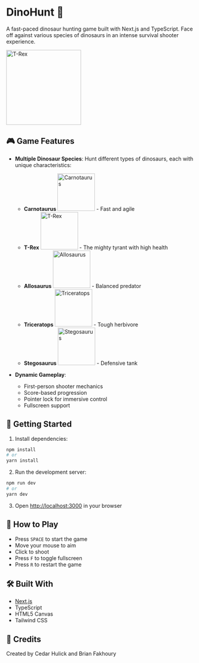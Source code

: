 # DinoHunt 🦖

A fast-paced dinosaur hunting game built with Next.js and TypeScript. Face off against various species of dinosaurs in an intense survival shooter experience.

<img src="public/dinosaurs/t-rex.png" alt="T-Rex" width="200"/>

## 🎮 Game Features

- **Multiple Dinosaur Species**: Hunt different types of dinosaurs, each with unique characteristics:
  - **Carnotaurus** <img src="public/dinosaurs/carnotaurus.png" alt="Carnotaurus" width="100"/> - Fast and agile
  - **T-Rex** <img src="public/dinosaurs/t-rex.png" alt="T-Rex" width="100"/> - The mighty tyrant with high health
  - **Allosaurus** <img src="public/dinosaurs/allosaurus.png" alt="Allosaurus" width="100"/> - Balanced predator
  - **Triceratops** <img src="public/dinosaurs/triceratops.png" alt="Triceratops" width="100"/> - Tough herbivore
  - **Stegosaurus** <img src="public/dinosaurs/stegosaurus.png" alt="Stegosaurus" width="100"/> - Defensive tank

- **Dynamic Gameplay**:
  - First-person shooter mechanics
  - Score-based progression
  - Pointer lock for immersive control
  - Fullscreen support

## 🚀 Getting Started

1. Install dependencies:
```bash
npm install
# or
yarn install
```

2. Run the development server:
```bash
npm run dev
# or
yarn dev
```

3. Open [http://localhost:3000](http://localhost:3000) in your browser

## 🎯 How to Play

- Press `SPACE` to start the game
- Move your mouse to aim
- Click to shoot
- Press `F` to toggle fullscreen
- Press `R` to restart the game

## 🛠️ Built With

- [Next.js](https://nextjs.org/)
- TypeScript
- HTML5 Canvas
- Tailwind CSS

## 👥 Credits

Created by Cedar Hulick and Brian Fakhoury
